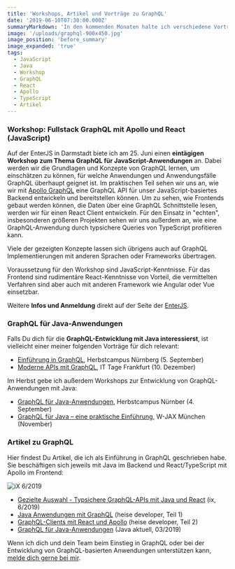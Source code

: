 ```yaml
---
title: 'Workshops, Artikel und Vorträge zu GraphQL'
date: '2019-06-10T07:30:00.000Z'
summaryMarkdown: 'In den kommenden Monaten halte ich verschiedene Vorträge zu GraphQL und biete auch öffentliche Workshop dazu an. Wenn Du mehr über GraphQL erfahren möchtest, ist vielleicht etwas interessantes dabei'
image: '/uploads/graphql-900x450.jpg'
image_position: 'before_summary'
image_expanded: 'true'
tags:
  - JavaScript
  - Java
  - Workshop
  - GraphQL
  - React
  - Apollo
  - TypeScript
  - Artikel
---
```


### Workshop: Fullstack GraphQL mit Apollo und React (JavaScript)

Auf der EnterJS in Darmstadt biete ich am 25. Juni einen **eintägigen Workshop zum Thema GraphQL für JavaScript-Anwendungen** an. Dabei werden wir die Grundlagen und Konzepte von GraphQL lernen,
um einschätzen zu können, für welche Anwendungen und Anwendungsfälle GraphQL überhaupt geignet ist. Im praktischen Teil sehen wir uns an, wie
wir mit [Apollo GraphQL](https://www.apollographql.com/) eine GraphQL API für unser JavaScript-basiertes Backend entwickeln und bereitstellen können.
Um zu sehen, wie Frontends gebaut werden können, die Daten über eine GraphQL Schnittstelle lesen, werden wir für einen React Client entwickeln.
Für den Einsatz in "echten", insbesonderen größeren Projekten sehen wir uns außerdem an, wie eine GraphQL-Anwendung durch typsichere Queries von TypeScript profitieren kann.

Viele der gezeigten Konzepte lassen sich übrigens auch auf GraphQL Implementierungen mit anderen Sprachen oder Frameworks übertragen.

Voraussetzung für den Workshop sind JavaScript-Kenntnisse. Für das Frontend sind rudimentäre React-Kenntnisse von Vorteil, die vermittelten Verfahren sind aber
auch mit anderen Framework wie Angular oder Vue einsetzbar.

Weitere **Infos und Anmeldung** direkt auf der Seite der [EnterJS](https://www.enterjs.de/single?id=8565&fullstack-graphql-mit-apollo-und-react).

### GraphQL für Java-Anwendungen

Falls Du dich für die **GraphQL-Entwicklung mit Java interessierst**, ist vielleicht einer meiner folgenden Vorträge für dich relevant:

- [Einführung in GraphQL](https://www.herbstcampus.de/lecture.php?id=8678&source=0), Herbstcampus Nürnberg (5. September)
- [Moderne APIs mit GraphQL](https://www.ittage.informatik-aktuell.de/fileadmin/docs/IT-Tage_2019_Programm.pdf), IT Tage Frankfurt (10. Dezember)

Im Herbst gebe ich außerdem Workshops zur Entwicklung von GraphQL-Anwendungen mit Java:

- [GraphQL für Java-Anwendungen](https://www.herbstcampus.de/lecture.php?id=8680&source=0), Herbstcampus Nürnber (4. September)
- [GraphQL für Java – eine praktische Einführung](https://jax.de/software-architecture/workshop-graphql-fuer-java-eine-praktische-einfuehrung/), W-JAX München (November)

### Artikel zu GraphQL

Hier findest Du Artikel, die ich als Einführung in GraphQL geschrieben habe. Sie beschäftigen sich jeweils
mit Java im Backend und React/TypeScript mit Apollo im Frontend:

![iX 6/2019](/uploads/ix-float.jpeg)

- [Gezielte Auswahl - Typsichere GraphQL-APIs mit Java und React](https://www.heise.de/select/ix/2019/6/1909808311106276205) (ix, 6/2019)
- [Java Anwendungen mit GraphQL](https://www.heise.de/developer/artikel/Java-Anwendungen-mit-GraphQL-Teil-1-4205852.html) (heise developer, Teil 1)
- [GraphQL-Clients mit React und Apollo](https://www.heise.de/developer/artikel/GraphQL-Clients-mit-React-und-Apollo-Teil-2-4273017.html) (heise developer, Teil 2)
- [GraphQL für Java-Anwendungen](https://www.doag.org/de/home/news/java-aktuell-032019-ist-online-java-verbindet-1/detail/) (Java aktuell, 03/2019)

Wenn ich dich und dein Team beim Einstieg in GraphQL oder bei der Entwicklung von GraphQL-basierten Anwendungen unterstützen kann, [melde dich gerne bei mir](/contact).
